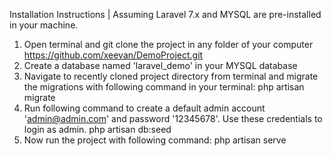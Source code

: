 Installation Instructions | Assuming Laravel 7.x and MYSQL are pre-installed in your machine.

1. Open terminal and git clone the project in any folder of your computer
	https://github.com/xeevan/DemoProject.git
2. Create a database named 'laravel_demo' in your MYSQL database
3. Navigate to recently cloned project directory from terminal and migrate the migrations 		with following command in your terminal:
	php artisan migrate
4. Run following command to create a default admin account 'admin@admin.com' and password 		'12345678'. Use these credentials to login as admin.
	php artisan db:seed
5. Now run the project with following command:
	php artisan serve
